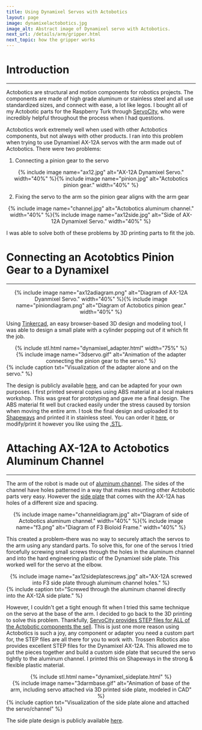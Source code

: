 ```yaml
---
title: Using Dynamixel Servos with Actobotics
layout: page
image: dynamixelactobotics.jpg
image_alt: Abstract image of Dynamixel servo with Actobotics.
next_url: /details/arm/gripper.html
next_topic: how the gripper works
---
```


# Introduction
---

Actobotics are structural and motion components for robotics projects. The components are made of high grade aluminum or stainless steel and all use standardized sizes, and connect with ease, a lot like legos. I bought all of my Actobotic parts for the Raspberry Turk through [ServoCity](https://www.servocity.com/actobotics), who were incredibly helpful throughout the process when I had questions.

Actobotics work extremely well when used with other Actobotics components, but not always with other products. I ran into this problem when trying to use Dynamixel AX-12A servos with the arm made out of Actobotics. There were two problems:

1) Connecting a pinion gear to the servo
<center>{% include image name="ax12.jpg" alt="AX-12A Dynamixel Servo." width="40%" %}{% include image name="pinion.jpg" alt="Actobotics pinion gear." width="40%" %}</center>

2) Fixing the servo to the arm so the pinion gear aligns with the arm gear
<center>{% include image name="channel.jpg" alt="Actobotics aluminum channel." width="40%" %}{% include image name="ax12side.jpg" alt="Side of AX-12A Dynamixel Servo." width="40%" %}</center>

I was able to solve both of these problems by 3D printing parts to fit the job.

# Connecting an Acotobtics Pinion Gear to a Dynamixel
---

<center>{% include image name="ax12adiagram.png" alt="Diagram of AX-12A Dyanmixel Servo." width="40%" %}{% include image name="piniondiagram.png" alt="Diagram of Actobotics pinion gear." width="40%" %}</center>

Using [Tinkercad](https://www.tinkercad.com/), an easy browser-based 3D design and modeling tool, I was able to design a small plate with a cylinder popping out of it which fit the job.

<center>{% include stl.html name="dynamixel_adapter.html" width="75%" %}</center>
<center>{% include image name="3dservo.gif" alt="Animation of the adapter connecting the pinion gear to the servo." %}</center>
{% include caption txt="Visualization of the adapter alone and on the servo." %}

The design is publicly available [here](https://tinkercad.com/things/hqfiNy3yeVC), and can be adapted for your own purposes. I first printed several copies using ABS material at a local makers workshop. This was great for prototyping and gave me a final design. The ABS material fit well but cracked easily under the stress caused by torsion when moving the entire arm. I took the final design and uploaded it to [Shapeways](https://www.shapeways.com) and printed it in stainless steel. You can order it [here](https://www.shapeways.com/product/MWLKVSM23/dynamixel-adapter?optionId=61806374&li=shop-inventory), or modify/print it however you like using the [.STL](/download/dynamixel_adapter.stl).

# Attaching AX-12A to Actobotics Aluminum Channel
---

The arm of the robot is made out of [aluminum channel](https://www.servocity.com/structural-components/channel/standard-channel). The sides of the channel have holes patterned in a way that makes mounting other Actobotic parts very easy. However the [side plate](http://www.trossenrobotics.com/bioloid-frame-f3) that comes with the AX-12A has holes of a different size and spacing.

<center>{% include image name="channeldiagram.jpg" alt="Diagram of side of Actobotics aluminum channel." width="40%" %}{% include image name="f3.png" alt="Diagram of F3 Bioloid Frame." width="40%" %}</center>

This created a problem–there was no way to securely attach the servos to the arm using any standard parts. To solve this, for one of the servos I tried forcefully screwing small screws through the holes in the aluminum channel and into the hard engineering plastic of the Dynamixel side plate. This worked well for the servo at the elbow.

<center>{% include image name="ax12sideplatescrews.jpg" alt="AX-12A screwed into F3 side plate through aluminum channel holes." %}</center>
{% include caption txt="Screwed through the aluminum channel directly into the AX-12A side plate." %}

However, I couldn't get a tight enough fit when I tried this same technique on the servo at the base of the arm. I decided to go back to the 3D printing to solve this problem. Thankfully, [ServoCity provides STEP files for ALL of the Actobotic components the sell](https://www.servocity.com/step-files). This is just one more reason using Actobotics is such a joy, any component or adapter you need a custom part for, the STEP files are all there for you to work with. Trossen Robotics also provides excellent STEP files for the Dynamixel AX-12A. This allowed me to put the pieces together and build a custom side plate that secured the servo tightly to the aluminum channel. I printed this on Shapeways in the strong & flexible plastic material.

<center>{% include stl.html name="dynamixel_sideplate.html" %}</center>
<center>{% include image name="3darmbase.gif" alt="Animation of base of the arm, including servo attached via 3D printed side plate, modeled in CAD" %}</center>
{% include caption txt="Visualization of the side plate alone and attached the servo/channel" %}

The side plate design is publicly available [here](https://tinkercad.com/things/5F510Eoo51f).
